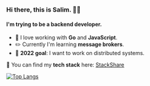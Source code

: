 ### Hi there, this is Salim. 👋🏼

#### I'm trying to be a backend developer.

- 💙 I love working with **Go** and **JavaScript**.
- ✏️ Currently I'm learning **message brokers**.
- 🎉 **2022 goal**: I want to work on distributed systems.

🚀 You can find my **tech stack** here: [StackShare](https://stackshare.io/nebisin/my-stack)

[![Top Langs](https://github-readme-stats.vercel.app/api/top-langs/?username=nebisin&layout=compact&show_icons=true&theme=onedark)](https://github.com/nebisin)

